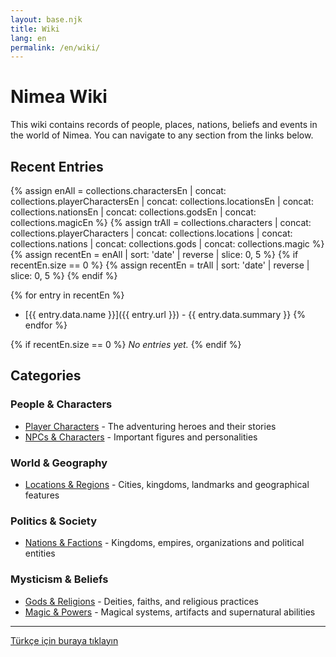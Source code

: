 ```yaml
---
layout: base.njk
title: Wiki
lang: en
permalink: /en/wiki/
---
```


# Nimea Wiki

This wiki contains records of people, places, nations, beliefs and events in the world of Nimea. You can navigate to any section from the links below.

## Recent Entries

{% assign enAll = collections.charactersEn | concat: collections.playerCharactersEn | concat: collections.locationsEn | concat: collections.nationsEn | concat: collections.godsEn | concat: collections.magicEn %}
{% assign trAll = collections.characters | concat: collections.playerCharacters | concat: collections.locations | concat: collections.nations | concat: collections.gods | concat: collections.magic %}
{% assign recentEn = enAll | sort: 'date' | reverse | slice: 0, 5 %}
{% if recentEn.size == 0 %}
	{% assign recentEn = trAll | sort: 'date' | reverse | slice: 0, 5 %}
{% endif %}

{% for entry in recentEn %}
* [{{ entry.data.name }}]({{ entry.url }}) - {{ entry.data.summary }}
{% endfor %}

{% if recentEn.size == 0 %}
*No entries yet.*
{% endif %}

## Categories

### People & Characters
* [Player Characters](/en/wiki/player-characters/) - The adventuring heroes and their stories
* [NPCs & Characters](/en/wiki/characters/) - Important figures and personalities

### World & Geography
* [Locations & Regions](/en/wiki/locations-regions/) - Cities, kingdoms, landmarks and geographical features

### Politics & Society
* [Nations & Factions](/en/wiki/nations-factions/) - Kingdoms, empires, organizations and political entities

### Mysticism & Beliefs  
* [Gods & Religions](/en/wiki/gods-religions/) - Deities, faiths, and religious practices
* [Magic & Powers](/en/wiki/magic-powers/) - Magical systems, artifacts and supernatural abilities

---

[Türkçe için buraya tıklayın](/wiki/)